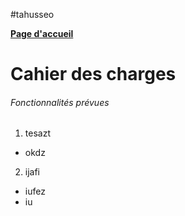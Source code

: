 #tahusseo

**[Page d'accueil](https://tahusseo.github.io/index.html)**
# Cahier des charges

###### Fonctionnalités prévues

1. tesazt
- okdz
2. ijafi
- iufez
- iu
